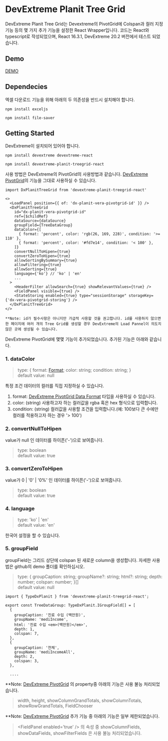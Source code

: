 # DevExtreme Planit Tree Grid

DevExtreme Planit Tree Grid는 Devextreme의 PivotGrid에 Colspan과 컬러 지정 기능 등의 몇 가지 추가 기능을 설정한 React Wrapper입니다.
코드는 React와 typescript로 작성되었으며, React 16.3.1, DevExtreme 20.2 버전에서 테스트 되었습니다.

## Demo

[DEMO](https://bcahn.github.io/dxTreeGrid/)

## Dependecies

엑셀 다운로드 기능을 위해 아래의 두 의존성을 반드시 설치해야 합니다.

```
npm install exceljs

npm install file-saver
```

## Getting Started

DevExtreme이 설치되어 있어야 합니다.

```
npm install devextreme devextreme-react
```

```
npm install devextreme-planit-treegrid-react
```

사용 방법은 DevExtreme의 PivotGrid의 사용방법과 같습니다. [DevExtreme PivotGrid](https://js.devexpress.com/Documentation/ApiReference/UI_Components/dxPivotGrid/)의 기능을 그대로 사용하실 수 있습니다.

```
import DxPlanitTreeGrid from 'devextreme-planit-treegrid-react'

<>
  <LoadPanel position={{ of: 'dx-planit-vera-pivotgrid-id' }} />
  <DxPlanitTreeGrid
    id="dx-planit-vera-pivotgrid-id"
    ref={$childRef}
    dataSource={dataSource}
    groupField={TreeDataGroup}
    dataColor={[
      { format: 'percent', color: 'rgb(26, 169, 228)', condition: '>= 110' },
      { format: 'percent', color: '#fd7e14', condition: '< 100' },
    ]}
    convertNullToHipen={true}
    convertZeroToHipen={true}
    allowSortingBySummary={true}
    allowFiltering={true}
    allowSorting={true}
    language={'ko'} // 'ko' | 'en'
    ...
  >
    <HeaderFilter allowSearch={true} showRelevantValues={true} />
    <FieldPanel visible={true} />
    <StateStoring enabled={true} type="sessionStorage" storageKey={'dx-vera-pivotgrid-storing'} />
  </DxPlanitTreeGrid>
</>
```

```
**Note: id가 필수사항은 아니지만 가급적 사용할 것을 권고합니다. id를 사용하지 않으면 한 페이지에 여러 개의 Tree Grid를 생성할 경우 DevExtreme의 Load Pannel이 의도치 않은 곳에 생성될 수 있습니다.
```

DevExtreme PivotGrid에 몇몇 기능이 추가되었습니다. 추가된 기능은 아래와 같습니다.

### 1. dataColor

> type: {
> format: [Format](https://js.devexpress.com/Documentation/ApiReference/Common/Object_Structures/Format/);
> color: string;
> condition: string;
> } <br />
> default value: null

특정 조건 데이터의 컬러를 직접 지정하실 수 있습니다.

1. format: [DevExtreme PivotGrid Data Format](https://js.devexpress.com/Documentation/ApiReference/Common/Object_Structures/Format/) 타입을 사용하실 수 있습니다.
2. color: (string) 사용하고자 하는 컬러값을 rgba 혹은 hex 형식으로 입력합니다.
3. condition: (string) 컬러값을 사용할 조건을 입력합니다.(예: 100보다 큰 수에만 컬러를 적용하고자 하는 경우 '> 100')

### 2. convertNullToHipen

value가 null 인 데이터를 하이픈('-')으로 보여줍니다.

> type: boolean <br />
> default value: true

### 3. convertZeroToHipen

value가 0 | '0' | '0%' 인 데이터를 하이픈('-')으로 보여줍니다.

> type: boolean<br />
> default value: true

### 4. language

> type: 'ko' | 'en' <br />
> default value: 'en'

한국어 설정을 할 수 있습니다.

### 5. groupField

groupField는 그리드 상단에 colspan 된 새로운 column을 생성합니다. 자세한 사용법은 github의 demo 폴더를 확인하십시오.

> type: {
> groupCaption: string;
> groupName?: string;
> html?: string;
> depth: number;
> colspan: number;
> }[]<br />
> default value: null

```
import { TypeDxPlanit } from 'devextreme-planit-treegrid-react';

export const TreeDataGroup: TypeDxPlanit.IGroupField[] = [
  {
    groupCaption: '진료 수입 (백만원)',
    groupName: 'mediIncome',
    html: '진료 수입 <em>(백만원)</em>',
    depth: 1,
    colspan: 7,
  },
  {
    groupCaption: '전체',
    groupName: 'mediIncomeAll',
    depth: 2,
    colspan: 3,
  },

  ....

```

\*\*Note: [DevExtreme PivotGrid](https://js.devexpress.com/Documentation/ApiReference/UI_Components/dxPivotGrid/) 의 property중 아래의 기능은 사용 불능 처리되었습니다.

> width, height, showColumnGrandTotals, showColumnTotals, showRowGrandTotals, FieldChooser

\*\*Note: [DevExtreme PivotGrid](https://js.devexpress.com/Documentation/ApiReference/UI_Components/dxPivotGrid/) 추가 기능 중 아래의 기능은 일부 제한되었습니다.

> &lt;FieldPanel enabled='true' /&gt; 의 속성 중 showColumnFields, showDataFields, showFilterFields 은 사용 불능 처리되었습니다.
